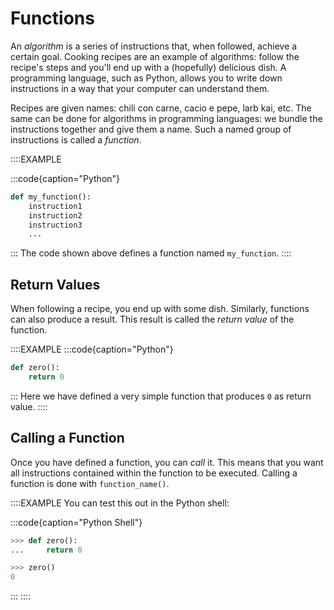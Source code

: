# Functions

An *algorithm* is a series of instructions that, when followed, achieve a certain goal.
Cooking recipes are an example of algorithms: follow the recipe's steps and you'll end up with a (hopefully) delicious dish.
A programming language, such as Python, allows you to write down instructions in a way that your computer can understand them.

Recipes are given names: chili con carne, cacio e pepe, larb kai, etc.
The same can be done for algorithms in programming languages: we bundle the instructions together and give them a name.
Such a named group of instructions is called a *function*.

::::EXAMPLE

:::code{caption="Python"}

```python
def my_function():
    instruction1
    instruction2
    instruction3
    ...
```

:::
The code shown above defines a function named `my_function`.
::::

## Return Values

When following a recipe, you end up with some dish.
Similarly, functions can also produce a result.
This result is called the *return value* of the function.

::::EXAMPLE
:::code{caption="Python"}

```python
def zero():
    return 0
```

:::
Here we have defined a very simple function that produces `0` as return value.
::::

## Calling a Function

Once you have defined a function, you can *call* it.
This means that you want all instructions contained within the function to be executed.
Calling a function is done with `function_name()`.

::::EXAMPLE
You can test this out in the Python shell:

:::code{caption="Python Shell"}

```python
>>> def zero():
...     return 0

>>> zero()
0
```

:::
::::
